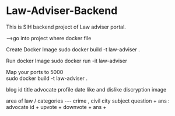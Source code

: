 # Law-Adviser-Backend
This is SIH backend project of Law adviser portal.

-->go into project where docker file 

Create Docker Image
sudo docker build -t law-adviser .

Run docker Image
sudo docker run -it law-adviser

Map your ports to 5000  
sudo docker build -t law-adviser .

<!-- schema for blogs -->
blog id 
title
advocate profile
date
like and dislike
discryption
image

<!-- schema for qna -->
area of law / categories --- crime , civil 
city
subject 
question +
ans  :  advocate id +
        upvote + 
        downvote +
        ans   +
